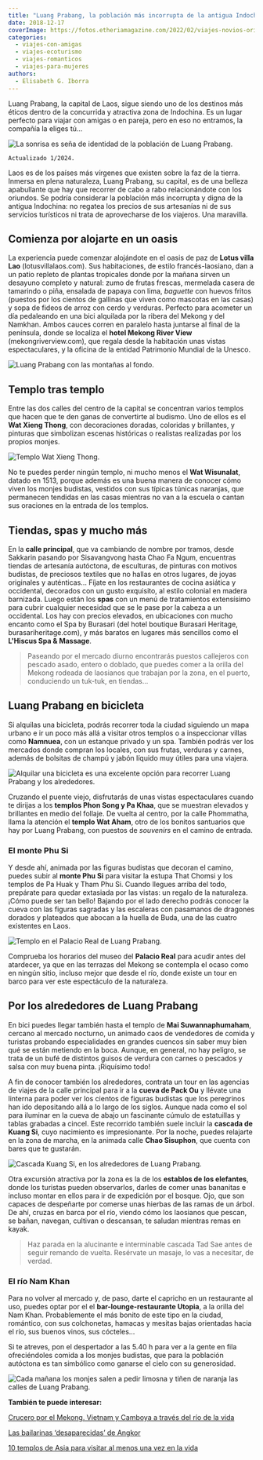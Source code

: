 ```yaml
---
title: "Luang Prabang, la población más incorrupta de la antigua Indochina"
date: 2018-12-17
coverImage: https://fotos.etheriamagazine.com/2022/02/viajes-novios-originales-Luang-Prabang-palacio-real.jpg
categories: 
  - viajes-con-amigas
  - viajes-ecoturismo
  - viajes-romanticos
  - viajes-para-mujeres
authors: 
  - Elisabeth G. Iborra
---
```


Luang Prabang, la capital de Laos, sigue siendo uno de los destinos más éticos dentro de 
la concurrida y atractiva zona de Indochina. Es un lugar perfecto para viajar con amigas 
o en pareja, pero en eso no entramos, la compañía la eliges tú... 

![La sonrisa es seña de identidad de la población de Luang Prabang.](https://fotos.etheriamagazine.com/2018/12/luang-prabang-monjes-1024x683.jpg "La sonrisa es seña de identidad de la población de Luang Prabang.")

```
Actualizado 1/2024.
```

Laos es de los países más vírgenes que existen sobre la faz de la tierra. Inmersa en 
plena naturaleza, Luang Prabang, su capital, es de una belleza apabullante que hay que 
recorrer de cabo a rabo relacionándote con los oriundos. Se podría considerar la 
población más incorrupta y digna de la antigua Indochina: no regatea los precios de sus 
artesanías ni de sus servicios turísticos ni trata de aprovecharse de los viajeros. Una 
maravilla. 

## Comienza por alojarte en un oasis

La experiencia puede comenzar alojándote en el oasis de paz de **Lotus villa Lao** 
(lotusvillalaos.com). Sus habitaciones, de estilo francés-laosiano, dan a un patio 
repleto de plantas tropicales donde por la mañana sirven un desayuno completo y natural: 
zumo de frutas frescas, mermelada casera de tamarindo o piña, ensalada de papaya con 
lima, _baguette_ con huevos fritos (puestos por los cientos de gallinas que viven como 
mascotas en las casas) y sopa de fideos de arroz con cerdo y verduras. Perfecto para 
acometer un día pedaleando en una bici alquilada por la ribera del Mekong y del Namkhan. 
Ambos cauces corren en paralelo hasta juntarse al final de la península, donde se 
localiza el **hotel Mekong River View** (mekongriverview.com), que regala desde la 
habitación unas vistas espectaculares, y la oficina de la entidad Patrimonio Mundial de 
la Unesco. 

![Luang Prabang con las montañas al fondo.](https://fotos.etheriamagazine.com/2018/12/Luang-Prabang-1024x631.jpg "Luang Prabang con las montañas al fondo.")

## Templo tras templo

Entre las dos calles del centro de la capital se concentran varios templos que hacen que 
te den ganas de convertirte al budismo. Uno de ellos es el **Wat Xieng Thong**, con 
decoraciones doradas, coloridas y brillantes, y pinturas que simbolizan escenas 
históricas o realistas realizadas por los propios monjes. 

![Templo Wat Xieng Thong.](https://fotos.etheriamagazine.com/2018/12/Luang-Prabang-wat-xieng-thong-1024x575.jpg "Templo Wat Xieng Thong.")

No te puedes perder ningún templo, ni mucho menos el **Wat Wisunalat**, datado en 1513, 
porque además es una buena manera de conocer cómo viven los monjes budistas, vestidos 
con sus típicas túnicas naranjas, que permanecen tendidas en las casas mientras no van a 
la escuela o cantan sus oraciones en la entrada de los templos. 

## Tiendas, spas y mucho más

En la **calle principal**, que va cambiando de nombre por tramos, desde Sakkarin pasando 
por Sisavangvong hasta Chao Fa Ngum, encuentras tiendas de artesanía autóctona, de 
esculturas, de pinturas con motivos budistas, de preciosos textiles que no hallas en 
otros lugares, de joyas originales y auténticas... Fíjate en los restaurantes de cocina 
asiática y occidental, decorados con un gusto exquisito, al estilo colonial en madera 
barnizada. Luego están los **spas** con un menú de tratamientos extensísimo para cubrir 
cualquier necesidad que se le pase por la cabeza a un occidental. Los hay con precios 
elevados, en ubicaciones con mucho encanto como el Spa by Burasari (del hotel boutique 
Burasari Heritage, burasariheritage.com), y más baratos en lugares más sencillos como el 
**L'Hiscus Spa & Massage**. 

> Paseando por el mercado diurno encontrarás puestos callejeros con pescado asado, entero 
> o doblado, que puedes comer a la orilla del Mekong rodeada de laosianos que trabajan por 
> la zona, en el puerto, conduciendo un tuk-tuk, en tiendas... 

## Luang Prabang en bicicleta

Si alquilas una bicicleta, podrás recorrer toda la ciudad siguiendo un mapa urbano e ir 
un poco más allá a visitar otros templos o a inspeccionar villas como **Namnuea**, con 
un estanque privado y un spa. También podrás ver los mercados donde compran los locales, 
con sus frutas, verduras y carnes, además de bolsitas de champú y jabón líquido muy 
útiles para una viajera. 

![Alquilar una bicicleta es una excelente opción para recorrer Luang Prabang y los alrededores.](https://fotos.etheriamagazine.com/2018/12/luang-prabang-bicicletas-1024x683.jpg "Alquilar una bicicleta es una excelente opción para recorrer Luang Prabang y los alrededores.")

Cruzando el puente viejo, disfrutarás de unas vistas espectaculares cuando te dirijas a 
los **templos Phon Song y Pa Khaa**, que se muestran elevados y brillantes en medio del 
follaje. De vuelta al centro, por la calle Phommatha, llama la atención el **templo Wat 
Aham**, otro de los bonitos santuarios que hay por Luang Prabang, con puestos de 
_souvenirs_ en el camino de entrada. 

### El monte Phu Si

Y desde ahí, animada por las figuras budistas que decoran el camino, puedes subir al 
**monte Phu Si** para visitar la estupa That Chomsi y los templos de Pa Huak y Tham Phu 
Si. Cuando llegues arriba del todo, prepárate para quedar extasiada por las vistas: un 
regalo de la naturaleza. ¡Cómo puede ser tan bello! Bajando por el lado derecho podrás 
conocer la cueva con las figuras sagradas y las escaleras con pasamanos de dragones 
dorados y plateados que abocan a la huella de Buda, una de las cuatro existentes en 
Laos. 

![Templo en el Palacio Real de Luang Prabang.](https://fotos.etheriamagazine.com/2018/12/Luang-Prabang-palacio-real-1024x683.jpg "Templo en el Palacio Real de Luang Prabang.")

Comprueba los horarios del museo del **Palacio Real** para acudir antes del atardecer, 
ya que en las terrazas del Mekong se contempla el ocaso como en ningún sitio, incluso 
mejor que desde el río, donde existe un tour en barco para ver este espectáculo de la 
naturaleza. 

## Por los alrededores de Luang Prabang

En bici puedes llegar también hasta el templo de **Mai Suwannaphumaham**, cercano al 
mercado nocturno, un animado caos de vendedores de comida y turistas probando 
especialidades en grandes cuencos sin saber muy bien qué se están metiendo en la boca. 
Aunque, en general, no hay peligro, se trata de un bufé de distintos guisos de verdura 
con carnes o pescados y salsa con muy buena pinta. ¡Riquísimo todo! 

A fin de conocer también los alrededores, contrata un tour en las agencias de viajes de 
la calle principal para ir a la **cueva de Pack Ou** y llévate una linterna para poder 
ver los cientos de figuras budistas que los peregrinos han ido depositando allá a lo 
largo de los siglos. Aunque nada como el sol para iluminar en la cueva de abajo un 
fascinante cúmulo de estatuillas y tablas grabadas a cincel. Este recorrido también 
suele incluir la **cascada de Kuang Si**, cuyo nacimiento es impresionante. Por la 
noche, puedes relajarte en la zona de marcha, en la animada calle **Chao Sisuphon**, que 
cuenta con bares que te gustarán. 

![Cascada Kuang Si, en los alrededores de Luang Prabang.](https://fotos.etheriamagazine.com/2018/12/luang-prabang-cascada-1024x683.jpg "Cascada Kuang Si, en los alrededores de Luang Prabang.")

Otra excursión atractiva por la zona es la de los **establos de los elefantes**, donde 
los turistas pueden observarlos, darles de comer unas bananitas e incluso montar en 
ellos para ir de expedición por el bosque. Ojo, que son capaces de despeñarte por 
comerse unas hierbas de las ramas de un árbol. De ahí, cruzas en barca por el río, 
viendo cómo los laosianos que pescan, se bañan, navegan, cultivan o descansan, te 
saludan mientras remas en kayak. 

> Haz parada en la alucinante e interminable cascada Tad Sae antes de seguir remando de 
> vuelta. Resérvate un masaje, lo vas a necesitar, de verdad. 

### El río Nam Khan

Para no volver al mercado y, de paso, darte el capricho en un restaurante al uso, puedes 
optar por el el **bar-lounge-restaurante Utopia**, a la orilla del Nam Khan. 
Probablemente el más bonito de este tipo en la ciudad, romántico, con sus colchonetas, 
hamacas y mesitas bajas orientadas hacia el río, sus buenos vinos, sus cócteles… 

Si te atreves, pon el despertador a las 5.40 h para ver a la gente en fila ofreciéndoles 
comida a los monjes budistas, que para la población autóctona es tan simbólico como 
ganarse el cielo con su generosidad. 

![Cada mañana los monjes salen a pedir limosna y tiñen de naranja las calles de Luang Prabang.](https://fotos.etheriamagazine.com/2018/12/luang-prabag-monjes-limosna-1024x575.jpg "Cada mañana los monjes salen a pedir limosna y tiñen de naranja las calles de Luang Prabang.")

**También te puede interesar:** 

[Crucero por el Mekong. Vietnam y Camboya a través del río de la 
vida](https://etheriamagazine.com/2019/09/13/crucero-por-el-mekong-excursiones-vietnam-y-camboya/) 

[Las bailarinas ‘desaparecidas’ de 
Angkor](https://etheriamagazine.com/2019/01/17/que-ver-angkor-bailarinas-robadas/) 

[10 templos de Asia para visitar al menos una vez en la 
vida](https://etheriamagazine.com/2019/05/03/10-templos-no-debes-perderte-viaje-asia/)
